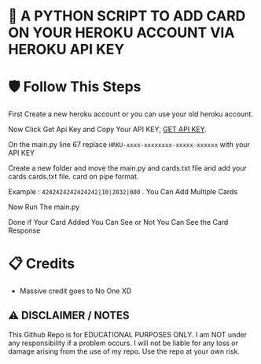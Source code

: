 # 📲 A PYTHON SCRIPT TO ADD CARD ON YOUR HEROKU ACCOUNT VIA HEROKU API KEY

# 🛡️ Follow This Steps

First Create a new heroku account or you can use your old heroku account. 

Now Click Get Api Key and Copy Your API KEY, [GET API KEY](https://dashboard.heroku.com/account).

On the main.py line 67 replace `HRKU-xxxx-xxxxxxxx-xxxxx-xxxxxx`  with your API KEY

Create a new folder and move the main.py and cards.txt file and add your cards cards.txt file. card on pipe format.

Example : `4242424242424242|10|2032|000`  . You Can Add Multiple Cards

Now Run The main.py 

Done if Your Card Added You Can See or Not You Can See the Card Response


# 📋 Credits
- Massive credit goes to No One XD 

## ⚠️ DISCLAIMER / NOTES
This Github Repo is for EDUCATIONAL PURPOSES ONLY. I am  NOT under any responsibility if a problem occurs. I will not be liable for any loss or damage arising from the use of my repo. Use the repo at your own risk.
